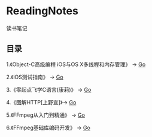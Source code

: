 # ReadingNotes
读书笔记

## 目录

1.《Object-C高级编程 iOS与OS X多线程和内存管理》 -> [Go](https://github.com/xjh093/ReadingNotes/tree/master/Books/Object-C%E9%AB%98%E7%BA%A7%E7%BC%96%E7%A8%8B%20iOS%E4%B8%8EOS%20X%E5%A4%9A%E7%BA%BF%E7%A8%8B%E5%92%8C%E5%86%85%E5%AD%98%E7%AE%A1%E7%90%86)


2.《iOS测试指南》 -> [Go](https://github.com/xjh093/ReadingNotes/tree/master/Books/%E3%80%8AiOS%E6%B5%8B%E8%AF%95%E6%8C%87%E5%8D%97%E3%80%8B%E8%AF%BB%E4%B9%A6%E7%AC%94%E8%AE%B0)

3.《零起点飞学C语言(康莉)》 -> [Go](https://github.com/xjh093/ReadingNotes/tree/master/Books/%E3%80%8A%E9%9B%B6%E8%B5%B7%E7%82%B9%E9%A3%9E%E5%AD%A6C%E8%AF%AD%E8%A8%80(%E5%BA%B7%E8%8E%89)%E3%80%8B)


4.《图解HTTP[上野宣]》-> [Go](https://github.com/xjh093/ReadingNotes/tree/master/Books/%E3%80%8A%E5%9B%BE%E8%A7%A3HTTP%5B%E4%B8%8A%E9%87%8E%E5%AE%A3%5D%E3%80%8B)


5.《FFmpeg从入门到精通》 -> [Go](https://github.com/xjh093/ReadingNotes/tree/master/Books/%E3%80%8AFFmpeg%E4%BB%8E%E5%85%A5%E9%97%A8%E5%88%B0%E7%B2%BE%E9%80%9A%E3%80%8B)


6.《FFmpeg基础库编码开发》 -> [Go](https://github.com/xjh093/ReadingNotes/tree/master/Books/%E3%80%8AFFmpeg%E5%9F%BA%E7%A1%80%E5%BA%93%E7%BC%96%E7%A8%8B%E5%BC%80%E5%8F%91%E3%80%8B)
